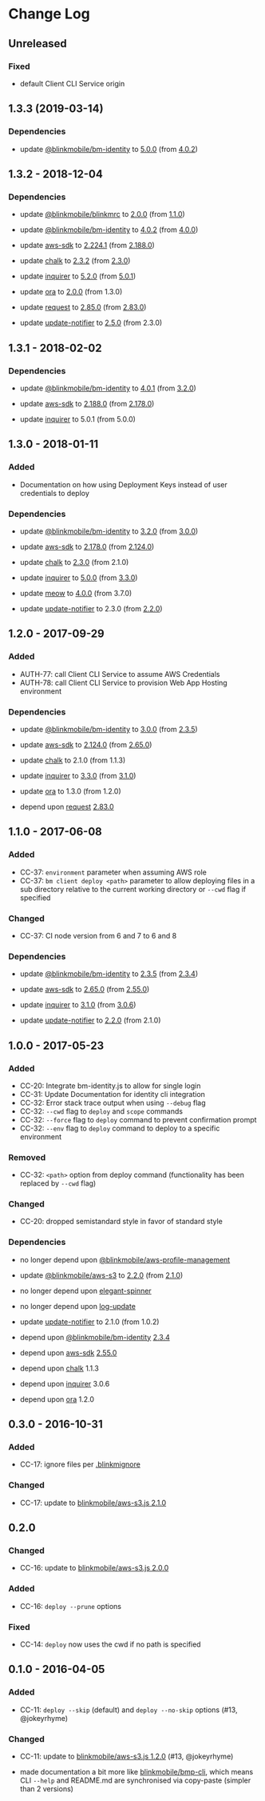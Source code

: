 # Change Log

## Unreleased

### Fixed

- default Client CLI Service origin

## 1.3.3 (2019-03-14)

### Dependencies

- update [@blinkmobile/bm-identity](https://www.npmjs.com/package/@blinkmobile/bm-identity) to [5.0.0](https://github.com/blinkmobile/bm-identity.js/releases/tag/5.0.0) (from [4.0.2](https://github.com/blinkmobile/bm-identity.js/releases/tag/4.0.2))

## 1.3.2 - 2018-12-04

### Dependencies

- update [@blinkmobile/blinkmrc](https://www.npmjs.com/package/@blinkmobile/blinkmrc) to [2.0.0](https://github.com/blinkmobile/blinkmrc.js/releases/tag/2.0.0) (from [1.1.0](https://github.com/blinkmobile/blinkmrc.js/releases/tag/1.1.0))

- update [@blinkmobile/bm-identity](https://www.npmjs.com/package/@blinkmobile/bm-identity) to [4.0.2](https://github.com/blinkmobile/bm-identity.js/releases/tag/4.0.2) (from [4.0.0](https://github.com/blinkmobile/bm-identity.js/releases/tag/4.0.0))

- update [aws-sdk](https://www.npmjs.com/package/aws-sdk) to [2.224.1](https://github.com/aws/aws-sdk-js/releases/tag/v2.224.1) (from [2.188.0](https://github.com/aws/aws-sdk-js/releases/tag/v2.188.0))

- update [chalk](https://www.npmjs.com/package/chalk) to [2.3.2](https://github.com/chalk/chalk/releases/tag/v2.3.2) (from [2.3.0](https://github.com/chalk/chalk/releases/tag/v2.3.0))

- update [inquirer](https://www.npmjs.com/package/inquirer) to [5.2.0](https://github.com/SBoudrias/Inquirer.js/releases/tag/v5.2.0) (from [5.0.1](https://github.com/SBoudrias/Inquirer.js/releases/tag/v5.0.1))

- update [ora](https://www.npmjs.com/package/ora) to [2.0.0](https://github.com/sindresorhus/ora/releases/tag/v2.0.0) (from 1.3.0)

- update [request](https://www.npmjs.com/package/request) to [2.85.0](https://github.com/request/request/blob/master/CHANGELOG.md) (from [2.83.0](https://github.com/request/request/blob/master/CHANGELOG.md))

- update [update-notifier](https://www.npmjs.com/package/update-notifier) to [2.5.0](https://github.com/yeoman/update-notifier/releases/tag/v2.5.0) (from 2.3.0)

## 1.3.1 - 2018-02-02

### Dependencies

- update [@blinkmobile/bm-identity](https://www.npmjs.com/package/@blinkmobile/bm-identity) to [4.0.1](https://github.com/blinkmobile/bm-identity.js/blob/master/CHANGELOG.md) (from [3.2.0](https://github.com/blinkmobile/bm-identity.js/blob/master/CHANGELOG.md))

- update [aws-sdk](https://www.npmjs.com/package/aws-sdk) to [2.188.0](https://github.com/aws/aws-sdk-js/blob/master/CHANGELOG.md) (from [2.178.0](https://github.com/aws/aws-sdk-js/blob/master/CHANGELOG.md))

- update [inquirer](https://www.npmjs.com/package/inquirer) to 5.0.1 (from 5.0.0)

## 1.3.0 - 2018-01-11

### Added

- Documentation on how using Deployment Keys instead of user credentials to deploy

### Dependencies

- update [@blinkmobile/bm-identity](https://www.npmjs.com/package/@blinkmobile/bm-identity) to [3.2.0](https://github.com/blinkmobile/bm-identity.js/releases/tag/3.2.0) (from [3.0.0](https://github.com/blinkmobile/bm-identity.js/releases/tag/3.0.0))

- update [aws-sdk](https://www.npmjs.com/package/aws-sdk) to [2.178.0](https://github.com/aws/aws-sdk-js/releases/tag/v2.178.0) (from [2.124.0](https://github.com/aws/aws-sdk-js/releases/tag/v2.124.0))

- update [chalk](https://www.npmjs.com/package/chalk) to [2.3.0](https://github.com/chalk/chalk/releases/tag/v2.3.0) (from 2.1.0)

- update [inquirer](https://www.npmjs.com/package/inquirer) to [5.0.0](https://github.com/SBoudrias/Inquirer.js/releases/tag/v5.0.0) (from [3.3.0](https://github.com/SBoudrias/Inquirer.js/releases/tag/v3.3.0))

- update [meow](https://www.npmjs.com/package/meow) to [4.0.0](https://github.com/sindresorhus/meow/releases/tag/v4.0.0) (from 3.7.0)

- update [update-notifier](https://www.npmjs.com/package/update-notifier) to 2.3.0 (from [2.2.0](https://github.com/yeoman/update-notifier/releases/tag/v2.2.0))

## 1.2.0 - 2017-09-29

### Added

- AUTH-77: call Client CLI Service to assume AWS Credentials
- AUTH-78: call Client CLI Service to provision Web App Hosting environment

### Dependencies

- update [@blinkmobile/bm-identity](https://www.npmjs.com/package/@blinkmobile/bm-identity) to [3.0.0](https://github.com/blinkmobile/bm-identity.js/releases/tag/3.0.0) (from [2.3.5](https://github.com/blinkmobile/bm-identity.js/releases/tag/2.3.5))

- update [aws-sdk](https://www.npmjs.com/package/aws-sdk) to [2.124.0](https://github.com/aws/aws-sdk-js/releases/tag/v2.124.0) (from [2.65.0](https://github.com/aws/aws-sdk-js/releases/tag/v2.65.0))

- update [chalk](https://www.npmjs.com/package/chalk) to 2.1.0 (from 1.1.3)

- update [inquirer](https://www.npmjs.com/package/inquirer) to [3.3.0](https://github.com/SBoudrias/Inquirer.js/releases/tag/v3.3.0) (from [3.1.0](https://github.com/SBoudrias/Inquirer.js/releases/tag/v3.1.0))

- update [ora](https://www.npmjs.com/package/ora) to 1.3.0 (from 1.2.0)

- depend upon [request](https://www.npmjs.com/package/request) [2.83.0](https://github.com/request/request/blob/master/CHANGELOG.md)

## 1.1.0 - 2017-06-08

### Added

- CC-37: `environment` parameter when assuming AWS role
- CC-37: `bm client deploy <path>` parameter to allow deploying files in a sub directory relative to the current working directory or `--cwd` flag if specified

### Changed

- CC-37: CI node version from 6 and 7 to 6 and 8

### Dependencies

- update [@blinkmobile/bm-identity](https://www.npmjs.com/package/@blinkmobile/bm-identity) to [2.3.5](https://github.com/blinkmobile/bm-identity.js/releases/tag/2.3.5) (from [2.3.4](https://github.com/blinkmobile/bm-identity.js/releases/tag/2.3.4))

- update [aws-sdk](https://www.npmjs.com/package/aws-sdk) to [2.65.0](https://github.com/aws/aws-sdk-js/releases/tag/v2.65.0) (from [2.55.0](https://github.com/aws/aws-sdk-js/releases/tag/v2.55.0))

- update [inquirer](https://www.npmjs.com/package/inquirer) to [3.1.0](https://github.com/SBoudrias/Inquirer.js/releases/tag/v3.1.0) (from [3.0.6](https://github.com/SBoudrias/Inquirer.js/releases/tag/v3.0.6))

- update [update-notifier](https://www.npmjs.com/package/update-notifier) to [2.2.0](https://github.com/yeoman/update-notifier/releases/tag/v2.2.0) (from 2.1.0)

## 1.0.0 - 2017-05-23

### Added

- CC-20: Integrate bm-identity.js to allow for single login
- CC-31: Update Documentation for identity cli integration
- CC-32: Error stack trace output when using `--debug` flag
- CC-32: `--cwd` flag to `deploy` and `scope` commands
- CC-32: `--force` flag to `deploy` command to prevent confirmation prompt
- CC-32: `--env` flag to `deploy` command to deploy to a specific environment

### Removed

- CC-32: `<path>` option from deploy command (functionality has been replaced by `--cwd` flag)

### Changed

- CC-20: dropped semistandard style in favor of standard style

### Dependencies

- no longer depend upon [@blinkmobile/aws-profile-management](https://www.npmjs.com/package/@blinkmobile/aws-profile-management)

- update [@blinkmobile/aws-s3](https://www.npmjs.com/package/@blinkmobile/aws-s3) to [2.2.0](https://github.com/blinkmobile/aws-s3.js/blob/master/CHANGELOG.md) (from [
  2.1.0](https://github.com/blinkmobile/aws-s3.js/releases/tag/2.1.0))

- no longer depend upon [elegant-spinner](https://www.npmjs.com/package/elegant-spinner)

- no longer depend upon [log-update](https://www.npmjs.com/package/log-update)

- update [update-notifier](https://www.npmjs.com/package/update-notifier) to 2.1.0 (from 1.0.2)

- depend upon [@blinkmobile/bm-identity](https://www.npmjs.com/package/@blinkmobile/bm-identity) [2.3.4](https://github.com/blinkmobile/bm-identity.js/blob/master/CHANGELOG.md)

- depend upon [aws-sdk](https://www.npmjs.com/package/aws-sdk) [2.55.0](https://github.com/aws/aws-sdk-js/blob/master/CHANGELOG.md)

- depend upon [chalk](https://www.npmjs.com/package/chalk) 1.1.3

- depend upon [inquirer](https://www.npmjs.com/package/inquirer) 3.0.6

- depend upon [ora](https://www.npmjs.com/package/ora) 1.2.0

## 0.3.0 - 2016-10-31

### Added

- CC-17: ignore files per [.blinkmignore](https://github.com/blinkmobile/aws-s3.js#blinkmignore)

### Changed

- CC-17: update to [blinkmobile/aws-s3.js 2.1.0](https://github.com/blinkmobile/aws-s3.js/releases/tag/2.1.0)

## 0.2.0

### Changed

- CC-16: update to [blinkmobile/aws-s3.js 2.0.0](https://github.com/blinkmobile/aws-s3.js/releases/tag/2.0.0)

### Added

- CC-16: `deploy --prune` options

### Fixed

- CC-14: `deploy` now uses the cwd if no path is specified

## 0.1.0 - 2016-04-05

### Added

- CC-11: `deploy --skip` (default) and `deploy --no-skip` options (#13, @jokeyrhyme)

### Changed

- CC-11: update to [blinkmobile/aws-s3.js 1.2.0](https://github.com/blinkmobile/aws-s3.js/releases/tag/1.2.0) (#13, @jokeyrhyme)

- made documentation a bit more like [blinkmobile/bmp-cli](https://github.com/blinkmobile/bmp-cli), which means CLI `--help` and README.md are synchronised via copy-paste (simpler than 2 versions)
